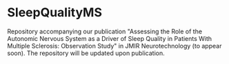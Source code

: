 # SleepQualityMS

Repository accompanying our publication "Assessing the Role of the Autonomic Nervous System as a Driver of Sleep Quality in Patients With Multiple Sclerosis: Observation Study" in JMIR Neurotechnology (to appear soon). The repository will be updated upon publication.
